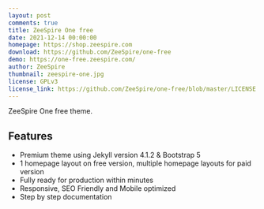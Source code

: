 ```yaml
---
layout: post
comments: true
title: ZeeSpire One free
date: 2021-12-14 00:00:00
homepage: https://shop.zeespire.com
download: https://github.com/ZeeSpire/one-free
demo: https://one-free.zeespire.com/
author: ZeeSpire
thumbnail: zeespire-one.jpg
license: GPLv3
license_link: https://github.com/ZeeSpire/one-free/blob/master/LICENSE.txt
---
```


ZeeSpire One free theme.

## Features

* Premium theme using Jekyll version 4.1.2 & Bootstrap 5
* 1 homepage layout on free version, multiple homepage layouts for paid version
* Fully ready for production within minutes  
* Responsive, SEO Friendly and Mobile optimized  
* Step by step documentation
